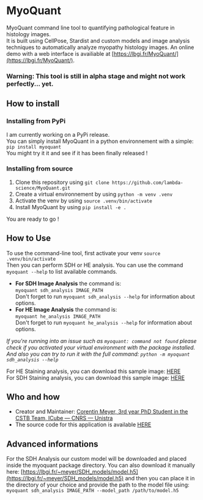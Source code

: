 # MyoQuant

MyoQuant command line tool to quantifying pathological feature in histology images.  
It is built using CellPose, Stardist and custom models and image analysis techniques to automatically analyze myopathy histology images. An online demo with a web interface is availiable at [https://lbgi.fr/MyoQuant/](https://lbgi.fr/MyoQuant/).

### **Warning:** This tool is still in alpha stage and might not work perfectly... yet.

## How to install

### Installing from PyPi

I am currently working on a PyPi release.  
You can simply install MyoQuant in a python environnement with a simple: `pip install myoquant`  
You might try it it and see if it has been finally released !

### Installing from source

1. Clone this repository using `git clone https://github.com/lambda-science/MyoQuant.git`
2. Create a virtual environnement by using `python -m venv .venv`
3. Activate the venv by using `source .venv/bin/activate`
4. Install MyoQuant by using `pip install -e .`

You are ready to go !

## How to Use

To use the command-line tool, first activate your venv `source .venv/bin/activate`  
Then you can perform SDH or HE analysis. You can use the command `myoquant --help` to list available commands.

- **For SDH Image Analysis** the command is:  
  `myoquant sdh_analysis IMAGE_PATH`  
  Don't forget to run `myoquant sdh_analysis --help` for information about options.
- **For HE Image Analysis** the command is:  
  `myoquant he_analysis IMAGE_PATH`  
   Don't forget to run `myoquant he_analysis --help` for information about options.

_If you're running into an issue such as `myoquant: command not found` please check if you activated your virtual environment with the package installed. And also you can try to run it with the full command: `python -m myoquant sdh_analysis --help`_

For HE Staining analysis, you can download this sample image: [HERE](https://www.lbgi.fr/~meyer/SDH_models/sample_he.jpg)  
For SDH Staining analysis, you can download this sample image: [HERE](https://www.lbgi.fr/~meyer/SDH_models/sample_sdh.jpg)

## Who and how

- Creator and Maintainer: [Corentin Meyer, 3rd year PhD Student in the CSTB Team, ICube — CNRS — Unistra](https://lambda-science.github.io/)
- The source code for this application is available [HERE](https://github.com/lambda-science/MyoQuant)

## Advanced informations

For the SDH Analysis our custom model will be downloaded and placed inside the myoquant package directory. You can also download it manually here: [https://lbgi.fr/~meyer/SDH_models/model.h5](https://lbgi.fr/~meyer/SDH_models/model.h5) and then you can place it in the directory of your choice and provide the path to the model file using:  
`myoquant sdh_analysis IMAGE_PATH --model_path /path/to/model.h5`
